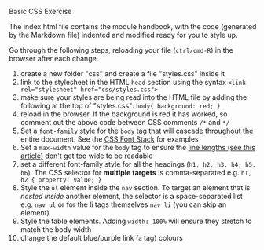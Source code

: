 Basic CSS Exercise

The index.html file contains the module handbook, with the code (generated by the Markdown file) indented and modified ready for you to style up.

Go through the following steps, reloading your file (`ctrl/cmd-R`) in the browser after each change.

1. create a new folder "css" and create a file "styles.css" inside it
1. link to the stylesheet in the HTML `head` section using the syntax `<link rel="stylesheet" href="css/styles.css">`
1. make sure your styles are being read into the HTML file by adding the following at the top of "styles.css": `body{ background: red; }`
1. reload in the browser. If the background is red it has worked, so comment out the above code between CSS comments `/*` and `*/`
1. Set a `font-family` style for the `body` tag that will cascade throughout the entire document. See the [CSS Font Stack](https://www.cssfontstack.com/) for examples
1. Set a `max-width` value for the `body` tag to ensure the [line lengths (see this article)](https://www.usability.gov/get-involved/blog/2006/08/line-length-and-onscreen-reading.html) don't get too wide to be readable
1. set a different font-family style for all the headings (`h1, h2, h3, h4, h5, h6`). The CSS selector for **multiple targets** is comma-separated e.g. `h1, h2 { property: value; }`
1. Style the `ul` element inside the `nav` section. To target an element that is *nested inside* another element, the selector is a space-separated list e.g. `nav ul` or for the li tags themselves `nav li` (you can skip an element)
1. Style the table elements. Adding `width: 100%` will ensure they stretch to match the body width
1. change the default blue/purple link (`a` tag) colours
